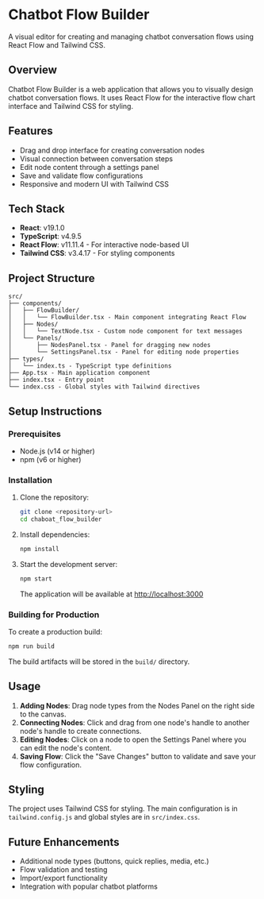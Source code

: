 # Chatbot Flow Builder

A visual editor for creating and managing chatbot conversation flows using React Flow and Tailwind CSS.

## Overview

Chatbot Flow Builder is a web application that allows you to visually design chatbot conversation flows. It uses React Flow for the interactive flow chart interface and Tailwind CSS for styling.

## Features

- Drag and drop interface for creating conversation nodes
- Visual connection between conversation steps
- Edit node content through a settings panel
- Save and validate flow configurations
- Responsive and modern UI with Tailwind CSS

## Tech Stack

- **React**: v19.1.0
- **TypeScript**: v4.9.5
- **React Flow**: v11.11.4 - For interactive node-based UI
- **Tailwind CSS**: v3.4.17 - For styling components

## Project Structure

```text
src/
├── components/
│   ├── FlowBuilder/
│   │   └── FlowBuilder.tsx - Main component integrating React Flow
│   ├── Nodes/
│   │   └── TextNode.tsx - Custom node component for text messages
│   └── Panels/
│       ├── NodesPanel.tsx - Panel for dragging new nodes
│       └── SettingsPanel.tsx - Panel for editing node properties
├── types/
│   └── index.ts - TypeScript type definitions
├── App.tsx - Main application component
├── index.tsx - Entry point
└── index.css - Global styles with Tailwind directives
```

## Setup Instructions

### Prerequisites

- Node.js (v14 or higher)
- npm (v6 or higher)

### Installation

1. Clone the repository:

   ```bash
   git clone <repository-url>
   cd chaboat_flow_builder
   ```

2. Install dependencies:

   ```bash
   npm install
   ```

3. Start the development server:

   ```bash
   npm start
   ```

   The application will be available at [http://localhost:3000](http://localhost:3000)

### Building for Production

To create a production build:

```bash
npm run build
```

The build artifacts will be stored in the `build/` directory.

## Usage

1. **Adding Nodes**: Drag node types from the Nodes Panel on the right side to the canvas.
2. **Connecting Nodes**: Click and drag from one node's handle to another node's handle to create connections.
3. **Editing Nodes**: Click on a node to open the Settings Panel where you can edit the node's content.
4. **Saving Flow**: Click the "Save Changes" button to validate and save your flow configuration.

## Styling

The project uses Tailwind CSS for styling. The main configuration is in `tailwind.config.js` and global styles are in `src/index.css`.

## Future Enhancements

- Additional node types (buttons, quick replies, media, etc.)
- Flow validation and testing
- Import/export functionality
- Integration with popular chatbot platforms
